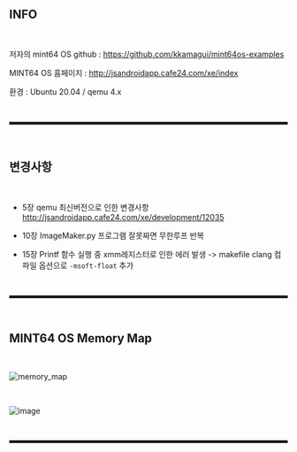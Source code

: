 ## INFO

<br>

저자의 mint64 OS github : https://github.com/kkamagui/mint64os-examples

MINT64 OS 홈페이지 : http://jsandroidapp.cafe24.com/xe/index

환경 : Ubuntu 20.04 / qemu 4.x

<br>
<hr style="border: 2px solid;">
<br>

## 변경사항

<br>

+ 5장 qemu 최신버전으로 인한 변경사항 http://jsandroidapp.cafe24.com/xe/development/12035

+ 10장 ImageMaker.py 프로그램 잘못짜면 무한루프 반복

+ 15장 Printf 함수 실행 중 xmm레지스터로 인한 에러 발생 -> makefile clang 컴파일 옵션으로 ```-msoft-float``` 추가


<br>
<hr style="border: 2px solid;">
<br>

## MINT64 OS Memory Map

<br>

![memory_map](https://user-images.githubusercontent.com/52172169/203483722-5504a36a-f0ad-4f19-a11b-bd9a587018fa.png)

<br>

![image](https://user-images.githubusercontent.com/52172169/203484668-4a642a46-4007-4bc2-835b-0303400b9381.png)

<br>
<hr style="border: 2px solid;">
<br>
